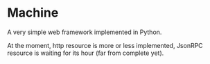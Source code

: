 # Machine
A very simple web framework implemented in Python.

At the moment, http resource is more or less implemented, JsonRPC resource is waiting for its hour (far from complete yet).